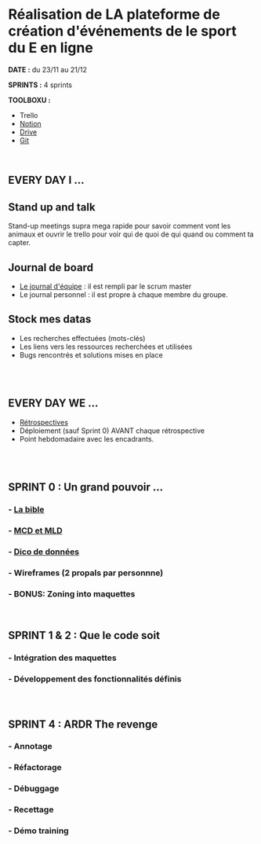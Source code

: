 # Réalisation de LA plateforme de création d'événements de le sport du E en ligne

**DATE :** du 23/11 au 21/12

**SPRINTS :** 4 sprints

**TOOLBOXU :** 
- Trello
- [Notion](https://www.notion.so/VERSUS-d19fa0aad17b48ca96c9422ce8b16409)
- [Drive](https://drive.google.com/drive/u/1/folders/1dmkYm0coyNuug1G33jzWaw-UO31IDY9p)
- [Git](https://github.com/O-clock-Cheesecake/projet-5-versus/)

<br />

## EVERY DAY I ...
## Stand up and talk
Stand-up meetings supra mega rapide pour savoir comment vont les animaux et ouvrir le trello pour voir qui de quoi de qui quand ou comment ta capter.

## Journal de board
- [Le journal d'équipe](https://github.com/O-clock-Cheesecake/projet-5-versus/wiki/Carnet-de-bord) : il est rempli par le scrum master
- Le journal personnel : il est propre à chaque membre du groupe.

## Stock mes datas
- Les recherches effectuées (mots-clés)
- Les liens vers les ressources recherchées et utilisées
- Bugs rencontrés et solutions mises en place

<br />
<br />

## EVERY DAY WE ...
- [Rétrospectives](https://github.com/O-clock-Cheesecake/Projects/blob/master/feuille-de-route.md#r%C3%A9trospectives)
- Déploiement (sauf Sprint 0) AVANT chaque rétrospective
- Point hebdomadaire avec les encadrants.

<br />
<br />

## SPRINT 0 : Un grand pouvoir ...
### - [La bible](https://github.com/O-clock-Cheesecake/Projects/blob/master/feuille-de-route.md#1-le-cahier-des-charges)
### - [MCD et MLD](https://kourou.oclock.io/ressources/fiche-recap/bases-de-donnees/)
### - [Dico de données](https://kourou.oclock.io/ressources/fiche-recap/dictionnaire-de-donnees/)
### - Wireframes (2 propals par personnne)
### - BONUS: Zoning into maquettes

<br />

## SPRINT 1 & 2 : Que le code soit
### - Intégration des maquettes
### - Développement des fonctionnalités définis
###

<br />

## SPRINT 4 : ARDR The revenge
### - Annotage
### - Réfactorage
### - Débuggage
### - Recettage
### - Démo training